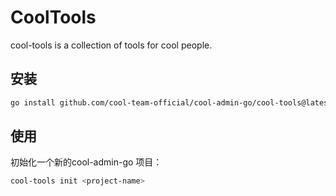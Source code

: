 # CoolTools

cool-tools is a collection of tools for cool people.

## 安装

```bash
go install github.com/cool-team-official/cool-admin-go/cool-tools@latest
```

## 使用

初始化一个新的cool-admin-go 项目：

```bash
cool-tools init <project-name>
```

